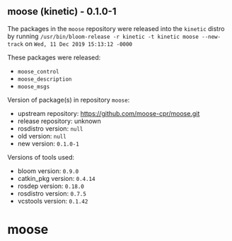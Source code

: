 ## moose (kinetic) - 0.1.0-1

The packages in the `moose` repository were released into the `kinetic` distro by running `/usr/bin/bloom-release -r kinetic -t kinetic moose --new-track` on `Wed, 11 Dec 2019 15:13:12 -0000`

These packages were released:
- `moose_control`
- `moose_description`
- `moose_msgs`

Version of package(s) in repository `moose`:

- upstream repository: https://github.com/moose-cpr/moose.git
- release repository: unknown
- rosdistro version: `null`
- old version: `null`
- new version: `0.1.0-1`

Versions of tools used:

- bloom version: `0.9.0`
- catkin_pkg version: `0.4.14`
- rosdep version: `0.18.0`
- rosdistro version: `0.7.5`
- vcstools version: `0.1.42`


# moose